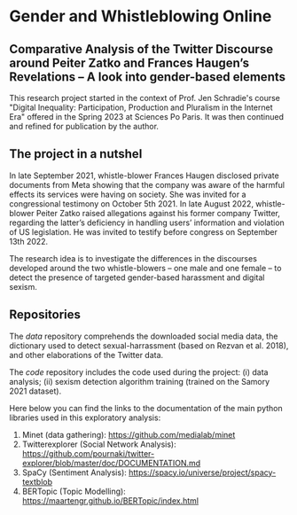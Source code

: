 # Gender and Whistleblowing Online
## Comparative Analysis of the Twitter Discourse around Peiter Zatko and Frances Haugen’s Revelations – A look into gender-based elements

This research project started in the context of Prof. Jen Schradie's course "Digital Inequality: Participation, Production and Pluralism in the Internet Era" offered in the Spring 2023 at Sciences Po Paris. It was then continued and refined for publication by the author. 

## The project in a nutshel

In late September 2021, whistle-blower Frances Haugen disclosed private documents from Meta showing that the company was aware of the harmful effects its services were having on society. She was invited for a congressional testimony on October 5th 2021.
In late August 2022, whistle-blower Peiter Zatko raised allegations against his former company Twitter, regarding the latter’s deficiency in handling users’ information and violation of US legislation. He was invited to testify before congress on September 13th 2022.

The research idea is to investigate the differences in the discourses developed around the two whistle-blowers – one male and one female – to detect the presence of targeted gender-based harassment and digital sexism. 

## Repositories
The *data* repository comprehends the downloaded social media data, the dictionary used to detect sexual-harrassment (based on Rezvan et al. 2018), and other elaborations of the Twitter data.

The *code* repository includes the code used during the project: (i) data analysis; (ii) sexism detection algorithm training (trained on the Samory 2021 dataset).

Here below you can find the links to the documentation of the main python libraries used in this exploratory analysis:
1. Minet (data gathering): https://github.com/medialab/minet
2. Twitterexplorer (Social Network Analysis): https://github.com/pournaki/twitter-explorer/blob/master/doc/DOCUMENTATION.md
3. SpaCy (Sentiment Analysis): https://spacy.io/universe/project/spacy-textblob
4. BERTopic (Topic Modelling): https://maartengr.github.io/BERTopic/index.html

